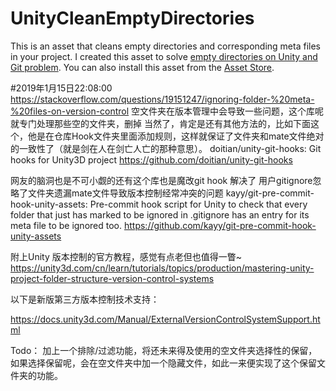 UnityCleanEmptyDirectories
==========================

This is an asset that cleans empty directories and corresponding meta files in your project.
I created this asset to solve [empty directories on Unity and Git problem](http://altprog.com/en/2014/10/28/empty-folders-meta-files-unity-3d-and-git/).
You can also install this asset from the [Asset Store](http://u3d.as/content/alt-prog/clean-empty-directories). 

#2019年1月15日22:08:00
https://stackoverflow.com/questions/19151247/ignoring-folder-%20meta-%20files-on-version-control
空文件夹在版本管理中会导致一些问题，这个库呢就专门处理那些空的文件夹，删掉
当然了，肯定是还有其他方法的，比如下面这个，他是在仓库Hook文件夹里面添加规则，这样就保证了文件夹和mate文件绝对的一致性了（就是剑在人在剑亡人亡的那种意思）。
 doitian/unity-git-hooks: Git hooks for Unity3D project https://github.com/doitian/unity-git-hooks

网友的脑洞也是不可小觑的还有这个库也是魔改git hook 解决了 用户gitignore忽略了文件夹遗漏mate文件导致版本控制经常冲突的问题 
 kayy/git-pre-commit-hook-unity-assets: Pre-commit hook script for Unity to check that every folder that just has marked to be ignored in .gitignore has an entry for its meta file to be ignored too. https://github.com/kayy/git-pre-commit-hook-unity-assets
 

附上Unity 版本控制的官方教程，感觉有点老但也值得一瞥~
https://unity3d.com/cn/learn/tutorials/topics/production/mastering-unity-project-folder-structure-version-control-systems


以下是新版第三方版本控制技术支持：

https://docs.unity3d.com/Manual/ExternalVersionControlSystemSupport.html

Todo：
加上一个排除/过滤功能，将还未来得及使用的空文件夹选择性的保留，如果选择保留呢，会在空文件夹中加一个隐藏文件，如此一来便实现了这个保留文件夹的功能。
